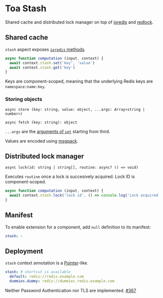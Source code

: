 # Toa Stash

Shared cache and distributed lock manager on top of [ioredis](https://github.com/redis/ioredis)
and [redlock](https://github.com/mike-marcacci/node-redlock).

## Shared cache

`stash` aspect exposes [`ioredis` methods](https://redis.github.io/ioredis/classes/Cluster.html).

```javascript
async function computation (input, context) {
  await context.stash.set('key', 'value')
  await context.stash.get('key')
}
```

Keys are component-scoped, meaning that the underlying Redis keys are `namespace:name:key`.

### Storing objects

`async store (key: string, value: object, ...args: Array<string | number>)`

`async fetch (key: string): object`

`...args` are the [arguments of `set`](https://redis.github.io/ioredis/classes/Cluster.html#set)
starting from third.

Values are encoded using [msgpack](https://msgpack.org).

## Distributed lock manager

`async lock(id: string | string[], routine: async? () => void)`

Executes `routine` once a lock is succesively acquired. Lock ID is component-scoped.

```javascript
async function computation (input, context) {
  await context.stash.lock('lock id', () => console.log('Lock acquired'))
}
```

## Manifest

To enable extension for a component, add `null` definition to its manifest:

```yaml
stash: ~
```

## Deployment

`stash` context annotation is a [Pointer](/libraries/pointer)-like.

```yaml
stash: # shortcut is available
  default: redis://redis.example.com
  dummies.dummy: redis://dummies.redis.example.com
```

Neither Password Authentication nor TLS are implemented.
[#367](https://github.com/toa-io/toa/issues/367)
